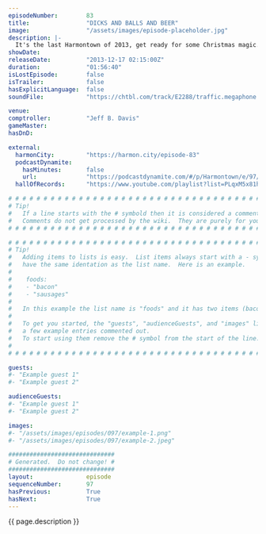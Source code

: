 ```yaml
---
episodeNumber:        83
title:                "DICKS AND BALLS AND BEER"
image:                "/assets/images/episode-placeholder.jpg"
description: |-
  It's the last Harmontown of 2013, get ready for some Christmas magic. Anatoly gets on stage nearly nude, Duncan Trussell talks Christmas as a mushroom cult, Adam Goldberg nearly murders everyone, Jeff Davis hates Paul McCartney and Rob Schrab jumps in on D&D. Happy Holidays and we'll see you next year!
showDate:             
releaseDate:          "2013-12-17 02:15:00Z"
duration:             "01:56:40"
isLostEpisode:        false
isTrailer:            false
hasExplicitLanguage:  false
soundFile:            "https://chtbl.com/track/E2288/traffic.megaphone.fm/STA3632226250.mp3?updated=1555715785"

venue:                
comptroller:          "Jeff B. Davis"
gameMaster:           
hasDnD:               

external:
  harmonCity:         "https://harmon.city/episode-83"
  podcastDynamite:
    hasMinutes:       false
    url:              "https://podcastdynamite.com/#/p/Harmontown/e/97/83"
  hallOfRecords:      "https://www.youtube.com/playlist?list=PLqxM5x81hNObKJdCiHHSabO6dQmxFIJ-o"

# # # # # # # # # # # # # # # # # # # # # # # # # # # # # # # # # # # # # # # # # # # # #
# Tip!
#   If a line starts with the # symbold then it is considered a comment.
#   Comments do not get processed by the wiki.  They are purely for your information.
# # # # # # # # # # # # # # # # # # # # # # # # # # # # # # # # # # # # # # # # # # # # #

# # # # # # # # # # # # # # # # # # # # # # # # # # # # # # # # # # # # # # # # # # # # #
# Tip!
#   Adding items to lists is easy.  List items always start with a - symbol and have
#   have the same identation as the list name.  Here is an example.
#
#    foods:
#    - "bacon"
#    - "sausages"
#
#   In this example the list name is "foods" and it has two items (bacon, and sausages).
#
#   To get you started, the "guests", "audienceGuests", and "images" lists below have
#   a few example entries commented out.
#   To start using them remove the # symbol from the start of the line.
#
# # # # # # # # # # # # # # # # # # # # # # # # # # # # # # # # # # # # # # # # # # # # #

guests:
#- "Example guest 1"
#- "Example guest 2"

audienceGuests:
#- "Example guest 1"
#- "Example guest 2"

images:
#- "/assets/images/episodes/097/example-1.png"
#- "/assets/images/episodes/097/example-2.jpeg"

##############################
# Generated.  Do not change! #
##############################
layout:               episode
sequenceNumber:       97
hasPrevious:          True
hasNext:              True
---
```


<!-- The episode description will be rendered here -->
{{ page.description }}

<!-- Add your content BELOW here -->
<!-- vvvvvvvvvvvvvvvvvvvvvvvvvvv -->




<!-- ^^^^^^^^^^^^^^^^^^^^^^^^^^^ -->
<!-- Add your content ABOVE here -->

<!-- The episode gallery will be rendered here -->